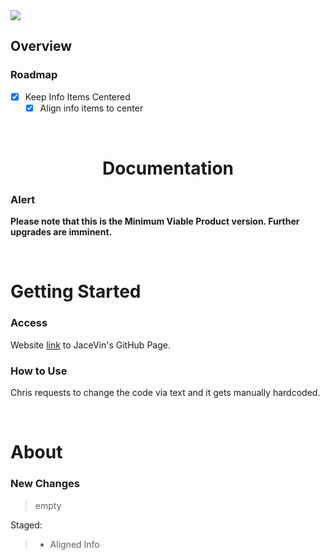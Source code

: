 <img src="https://img.shields.io/badge/License-MIT-orange">

<br>

## Overview

### Roadmap
- [x] Keep Info Items Centered
    - [x] Align info items to center

<br>

<h1 align="center">Documentation</h1>

### Alert
**Please note that this is the Minimum Viable Product version.  Further upgrades are imminent.**

<br>

# Getting Started

### Access
Website [link](https://jacevin.github.io/Website-for-Chris/) to JaceVin's GitHub Page.

### How to Use
Chris requests to change the code via text and it gets manually hardcoded.

<br>

# About

### New Changes
> empty

Staged:
> + Aligned Info

